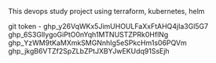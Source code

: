 
This devops study project using terraform, kubernetes, helm


git token -  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
             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
             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
             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
